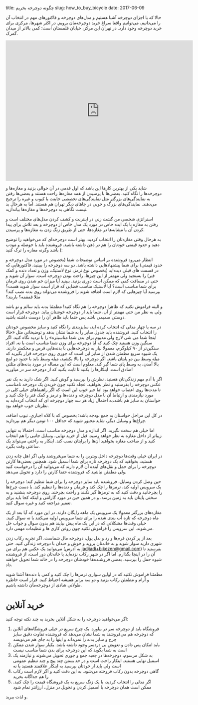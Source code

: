 title: چگونه دوچرخه بخریم
slug: how_to_buy_bicycle
date: 2017-06-09

حالا که با اجزای دوچرخه آشنا هستیم و مدل‌های دوچرخه و فاکتورهای مهم در انتخاب آن را می‌دانیم، می‌توانیم واقعا سراغ خرید دوچرخه‌مان برویم. در اکثر شهرها، مرکزی برای خرید دوچرخه وجود دارد. در تهران این مرکز، خیابان قلمستان است؛ کمی بالاتر از میدان گمرک. 

<iframe src="https://www.google.com/maps/embed?pb=!1m14!1m12!1m3!1d10207.345419666388!2d51.395065314237115!3d35.67164076164452!2m3!1f0!2f0!3f0!3m2!1i1024!2i768!4f13.1!5e0!3m2!1sen!2s!4v1523898236537" width="600" height="450" frameborder="0" style="border:0" allowfullscreen></iframe>

شاید یکی از بهترین کارها این باشد که اول قدمی در آن حوالی بزنید و مغازه‌ها و دوچرخه‌ها را نگاه کنید. بعضی‌ها با پرسیدن از همه مغازه‌ها راحت هستند و بعضی‌ها رفتن به نمایندگی‌های بزرگتر مثل نمایندگی‌های تخصصی جاینت یا کیوب و غیره را ترجیح می‌دهند. نمایندگی‌های بزرگ و خوبی در جاهای دیگر تهران هم هستند. اما به هرحال بد نیست نگاهی به دوچرخه‌ها و مغازه‌ها بیاندازید. 

استراتژی شخصی من گشت زنی در اینترنت و کشف کردن مدل‌های مختلف است و رفتن به مغازه با یک ایده خاص در مورد یک مدل خاص از دوچرخه و بعد تلاش برای پیدا کردن آن یا مشابه‌ها در مغازه‌ها، حتی از طریق زنگ زدن به مغازه‌ها و پرسیدن. 

به هرحال وقتی مغازه‌تان را انتخاب کردید، بهتر است دوچرخه‌ای که می‌خواهید را توضیح دهید و حدود قیمتی خودتان را هم در ذهن داشته باشید. فروشنده باید با حوصله و مودب باشد وگرنه مغازه را ترک کنید (:

انتظار می‌رود فروشنده بر اساس توضیحات شما (بخصوص در مورد مدل دوچرخه و حدود قیمتی) برای شما پیشنهادهایی داشته باشد. دو سه دوچرخه را ببینید، فاکتورهایی که در قسمت های قبلی دیده‌اید (بخصوص نوع ترمز، نوع لاستیک، وزن و تعداد دنده و کمک فنر) را بسنجید ولی مهمتر از این چیزها، راحت بودن دوچرخه است. سوار آن شوید و حتی در مسافت کمی که ممکن است دوری بزنید. ببینید آیا میزان خم شدن روی فرمان برای شما مناسب است؟ آیا لاستیک مناسب فضایی که قرار است سوار شوید هست؟ بپرسید آیا چیزهایی که لازم است اضافه شوند را فروشنده می‌تواند روی بدنه نصب کند؟ مثلا قمقمه؟ باربند؟ 

و البته فراموش نکنید که ظاهرا دوچرخه را هم نگاه کنید! مطمئنا بدنه باید سالم و نو باشد ولی به نظر من حتی مهمتر از آن، شما باید از دوچرخه خوشتان بیاید. دوچرخه قرار است دوستی صمیمی باشد پس حتما باید ظاهر آن را دوست داشته باشید.

در سه یا چهار مدلی که انتخاب کرده اید، سایزبندی را نگاه کنید و سایز مخصوص خودتان را انتخاب کنید. فروشنده باید جدول سایز را به شما نشان بدهد و توضیحاتی مثل «حالا اینجا شما می شی لارج ولی مدیوم برای بدن شما مناسبتره» را با تردید نگاه کنید. اگر سنگین وزن هستید چک کنید که آیا دوچرخه برای وزن شما مناسب است یا نه. افراد سنگین‌تر از ۹۰ کیلوگرم، معمولا نیاز به دوچرخه‌هایی با بدنه‌هایی قرص و محکمتر دارند. یک شیوه سریع مطمئن شدن از سایز این است که جوری روی دوچرخه قرار بگیرید که میله وسط بین دو پایتان باشد. اگر دوچرخه را بالا بکشید، میله وسط باید با حدود دو اینچ بالا آمدن، به وسط پای شما گیر کند. معلوم است که این مساله در مورد بدنه‌های مثلثی صادق است. اینکارها را بکنید تا ثابت بکنید که از دوچرخه سر در میاورید!

اگر با آدم مهم زندگی‌تان هستید، نظرش را بپرسید و گوش کنید. اگر شک دارید به یک نفر عکس دوچرخه را بفرستید و نظر بخواهید. عجله نکنید چون خریدن یک دوچرخه نامناسب تا مدت‌ها روی اعصاب خواهد بود اما خبر خوب این است که اگر راهنماهای خیلی کلی در مورد نیازمندی و ارتباط آن با مدل دوچرخه و دنده‌ها و ترمز و کمک فنر را چک کنید و حواستان به سایز هم باشد،‌به احتمال زیاد هر سه چهار دوچرخه ای که انتخاب کرده‌اید به نظرتان خوب خواهد بود. 

در کل این مراحل حواستان به جمع بودجه باشد؛ بخصوص که با کلاه اجباری، تیوپ اضافه، چراغ‌ها و وسایل دیگر، شاید مجبور شوید که حداقل ۱۰۰ تومن دیگر هم بپردازید.

اما خیلی هم سخت نگیرید. اگر اندازه و مدل دوچرخه مناسب است، احتمالا به تنهایی زیباتر از داخل مغازه به نظر خواهد رسید. قبل از خرید نهایی، وسایل جانبی را هم انتخاب کنید و از صاحب مغازه بخواهید آن‌ها را برایتان نصب کند. اینکار به راحتی می‌تواند یک ساعتی وقت بگیرد.

در ایران خیلی وقت‌ها دوچرخه داخل ویترین را به شما می‌فروشند ولی اگر اهل چانه زدن هستید، بخواهید که یک دوچرخه تازه برای شما اسمبل شود. همچنین بعضی‌ها کارتن دوچرخه را برای حمل و نقل‌های آینده آن لازم دارند که می‌توانید آن را درخواست کنید ولی مطمئن نباشید که فروشنده حتما کارتن را دارد و تحویل می‌دهد. 

حین وصل کردن وسایل، فروشنده باید سایز دوچرخه را برای شما تنظیم کند؛ دوچرخه را یک سرویس اولیه کند، ترمزها را چک کند و فرمان و دنده‌ها را تنظیم کند. با دست چرخ‌ها را بچرخانید و دقت کنید که به ترمزها گیر نکنند و راحت بچرخند. روی دوچرخه بنشنید و به سختی پایتان باید به زمین برسد. و در همین حین در مورد گارانتی و اینکه کجا باید برای تعمیر مراجعه کنید و غیره سوال کنید. 

مغازه‌های بزرگتر معمولا یک سرویس یک ماهه رایگان دارند. در این مورد که آیا بعد از یک ماه دوچرخه که تازه آب بندی شده را برای شما سرویس اولیه می‌کنند یا نه سوال کنید. خیلی وقت‌ها مشکلاتی که در این یک ماه پیش بیایند هم بدون سوال و جواب حل می‌شوند. این سرویس را فراموش نکنید چون روغن کاری ها و تنظیمات مهمی دارد.

بعد از پر کردن فرم‌ها و رد و بدل پول، دوچرخه مال شماست. اگر تجربه رکاب زدن شهری دارید سوار شوید و به خانه‌تان بروید و خوش و خندان با دوچرخه زندگی کنید. حتی می‌توانید یک عکس هم برای من (به آدرس jadijadi+bikezen@gmail.com) بفرستید تا آن را در اینجا بگذارم. اما اگر در شهر رکاب نزده‌اید یا خانه‌تان دور است، از فروشنده شیوه حمل را بپرسید. بعضی فروشنده‌ها خودشان دوچرخه را در خانه شما تحویل خواهند داد. 

مطمئنا فراموش نکنید که در اولین سواری ترمزها را چک کنید و کمی با دنده‌ها آشنا شوید و آرام و مطمئن رکاب بزنید و دو سه برابر همیشه احتیاط کنید. قرار است خاطره طولانی شادی از دوچرخه‌مان داشته باشیم. 

# خرید آنلاین

اگر می‌خواهید دوچرخه را به شکل آنلاین بخرید به چند نکته توجه کنید:

1. فروشگاه باید از دوچرخه سر در بیاورد. یک چرخ سریع در خیلی فروشگاه‌های آنلاین که دوچرخه هم می‌فروشند به شما نشان می‌دهد که فروشنده تفاوت دقیق سایز چرخ و سایز بدنه را نمی‌داند و اینها را به جای هم می‌نویسد
2. باید امکان پس دادن و تعویض بی دردسر وجود داشته باشد. یکبار سوار شدن ممکن است به شما بگوید که این دوچرخه برای بدن شما مناسب نیست
3. به شکل مرسوم، دوچرخه‌ها در جعبه جمع و جوری تحویل می‌شوند و نیازمند یک اسمبل نهایی هستند. اینکار راحت است و در حد بستن چند پیچ و چند تنظیم عمومی است ولی باید از خودتان بپرسید به اینکار علاقمند هستید یا نه
4. گاهی دوچرخه بدون رکاب فروخته می‌شود. به این دقت کنید و اگر لازم است رکاب را هم جداگانه بخرید
5. اگر مدلی را انتخاب کردید، با یک زنگ سریع به یک فروشگاه قیمت را چک کنید. ممکن است همان دوچرخه با اسمبل کردن و تحویل در منزل، ارزانتر تمام شود

و لذت ببرید.

